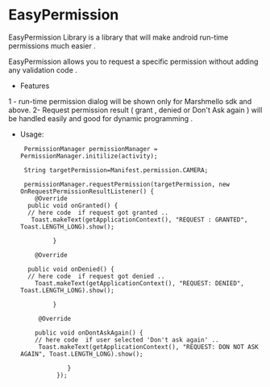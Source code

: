# EasyPermission
EasyPermission Library is a library that will make android run-time permissions much easier .

EasyPermission allows you to request a specific permission without adding any validation code .

- Features 



1 - run-time permission dialog will be shown only for Marshmello sdk and above.
2- Request permission result ( grant , denied or Don't Ask again ) will be handled easily and good for dynamic programming .

* Usage:


       PermissionManager permissionManager = PermissionManager.initilize(activity);
       
       String targetPermission=Manifest.permission.CAMERA;
       
       permissionManager.requestPermission(targetPermission, new OnRequestPermissionResultListener() {
          @Override
        public void onGranted() {
        // here code  if request got granted ..
         Toast.makeText(getApplicationContext(), "REQUEST : GRANTED", Toast.LENGTH_LONG).show();
         
               }

          @Override
          
        public void onDenied() {
        // here code  if request got denied ..
          Toast.makeText(getApplicationContext(), "REQUEST: DENIED", Toast.LENGTH_LONG).show();
          
               }
               
           @Override
           
          public void onDontAskAgain() {
          // here code  if user selected 'Don't ask again' ..
           Toast.makeText(getApplicationContext(), "REQUEST: DON NOT ASK AGAIN", Toast.LENGTH_LONG).show();
           
                   }
                });

